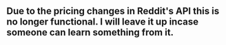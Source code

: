 ## Due to the pricing changes in Reddit's API this is no longer functional. I will leave it up incase someone can learn something from it.
